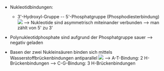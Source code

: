 - Nukleotidbindungen:
	- 3'-Hydroxyl-Gruppe -- 5'-Phosphatgruppe (Phosphodiesterbindung)
	![](Pasted%20image%2020231204100225.png)
	--> Nukleotide sind asymmetrisch miteinander verbunden --> man zählt von 5' zu 3'

- Polynukleotidphosphate sind aufgrund der Phosphatgruppe sauer --> negativ geladen 


- Basen der zwei Nukleinsäuren binden sich mittels Wasserstoffbrückenbindungen antiparallel 
![](Pasted%20image%2020231204100752.png)
--> A-T-Bindung: 2 H-Brückenbindungen
--> C-G-Bindung: 3 H-Brückenbindungen 